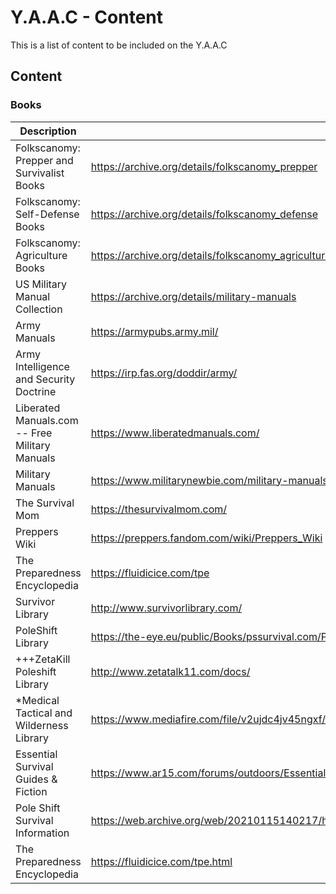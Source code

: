 <!-- ======================================== content.md Start ======================================== -->


<!-- ------------------------------ Intro Start ------------------------------ -->

# Y.A.A.C - Content

This is a list of content to be included on the Y.A.A.C

<!-- ------------------------------ Intro End ------------------------------ -->


<!-- ------------------------------ Content Start ------------------------------ -->

## Content

<!-- ++++++++++++++++++++ Books Start ++++++++++++++++++++ -->

### Books
Description|URL
---|---
Folkscanomy: Prepper and Survivalist Books | https://archive.org/details/folkscanomy_prepper
Folkscanomy: Self-Defense Books | https://archive.org/details/folkscanomy_defense
Folkscanomy: Agriculture Books | https://archive.org/details/folkscanomy_agriculture
US Military Manual Collection | https://archive.org/details/military-manuals
Army Manuals | https://armypubs.army.mil/
Army Intelligence and Security Doctrine | https://irp.fas.org/doddir/army/
Liberated Manuals.com -- Free Military Manuals | https://www.liberatedmanuals.com/
Military Manuals | https://www.militarynewbie.com/military-manuals/
The Survival Mom | https://thesurvivalmom.com/
Preppers Wiki | https://preppers.fandom.com/wiki/Preppers_Wiki
The Preparedness Encyclopedia | https://fluidicice.com/tpe
Survivor Library | http://www.survivorlibrary.com/
PoleShift Library | https://the-eye.eu/public/Books/pssurvival.com/PS/
+++ZetaKill Poleshift Library | http://www.zetatalk11.com/docs/
*Medical Tactical and Wilderness Library | https://www.mediafire.com/file/v2ujdc4jv45ngxf/Medical+Tactical+and+Wilderness+Survival+Guides.zip/file
Essential Survival Guides & Fiction | https://www.ar15.com/forums/outdoors/Essential-Survival-Guides-andamp-Fiction/20/
Pole Shift Survival Information | https://web.archive.org/web/20210115140217/https://www.ps-survival.com/
The Preparedness Encyclopedia | https://fluidicice.com/tpe.html

<!-- ++++++++++++++++++++ Books End ++++++++++++++++++++ -->

<!-- ------------------------------ Content End ------------------------------ -->


<!-- ------------------------------ Outro Start ------------------------------ -->

<!-- ------------------------------ Outro End ------------------------------ -->


<!-- ======================================== content.md End ======================================== -->
